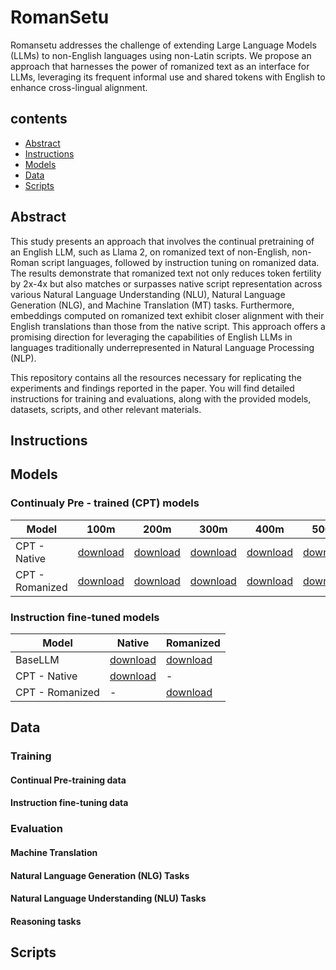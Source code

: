 # RomanSetu
Romansetu addresses the challenge of extending Large Language Models (LLMs) to non-English languages using non-Latin scripts. We propose an approach that harnesses the power of romanized text as an interface for LLMs, leveraging its frequent informal use and shared tokens with English to enhance cross-lingual alignment.
## contents
- [Abstract](#Abstract)
- [Instructions](#Instructions)
- [Models](#Models)
- [Data](#Data)
- [Scripts](#Scripts)

## Abstract
This study presents an approach that involves the continual pretraining of an English LLM, such as Llama 2, on romanized text of non-English, non-Roman script languages, followed by instruction tuning on romanized data. The results demonstrate that romanized text not only reduces token fertility by 2x-4x but also matches or surpasses native script representation across various Natural Language Understanding (NLU), Natural Language Generation (NLG), and Machine Translation (MT) tasks. Furthermore, embeddings computed on romanized text exhibit closer alignment with their English translations than those from the native script. This approach offers a promising direction for leveraging the capabilities of English LLMs in languages traditionally underrepresented in Natural Language Processing (NLP).

This repository contains all the resources necessary for replicating the experiments and findings reported in the paper. You will find detailed instructions for training and evaluations, along with the provided models, datasets, scripts, and other relevant materials.
## Instructions

## Models

### Continualy Pre - trained (CPT) models
| Model           | 100m         | 200m         | 300m         | 400m         | 500m         |
|-----------------|--------------|--------------|--------------|--------------|--------------|
| CPT - Native    | [download]() | [download]() | [download]() | [download]() | [download]() |
| CPT - Romanized | [download]() | [download]() | [download]() | [download]() | [download]() |

### Instruction fine-tuned models
| Model           | Native       | Romanized    |
|-----------------|--------------|--------------|
| BaseLLM         | [download]() | [download]() |
| CPT - Native    | [download]() |      -       |
| CPT - Romanized |      -       | [download]() |
## Data

### Training
#### Continual Pre-training data
#### Instruction fine-tuning data
### Evaluation
#### Machine Translation
#### Natural Language Generation (NLG) Tasks 
#### Natural Language Understanding (NLU) Tasks
#### Reasoning tasks
## Scripts
